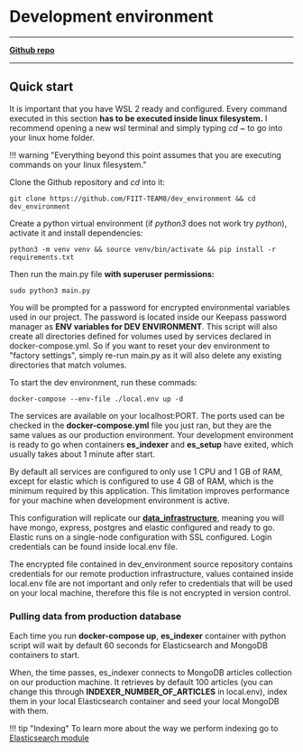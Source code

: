 # Development environment
---
[**Github repo**](https://github.com/FIIT-TEAM8/dev_environment)

---

## Quick start
It is important that you have WSL 2 ready and configured. Every command executed in this section **has to be executed inside linux filesystem.** I recommend opening a new wsl terminal and simply typing _cd ~_ to go into your linux home folder.

!!! warning "Everything beyond this point assumes that you are executing commands on your linux filesystem."

Clone the Github repository and _cd_ into it:
```
git clone https://github.com/FIIT-TEAM8/dev_environment && cd dev_environment
```
Create a python virtual environment (if _python3_ does not work try _python_), activate it and install dependencies:
```
python3 -m venv venv && source venv/bin/activate && pip install -r requirements.txt
```
Then run the main.py file **with superuser permissions:**
```
sudo python3 main.py
```
You will be prompted for a password for encrypted environmental variables used in our project. The password is located inside our Keepass password manager as **ENV variables for DEV ENVIRONMENT**.  This script will also create all directories defined for volumes used by services declared in docker-compose.yml. So if you want to reset your dev environment to "factory settings", simply re-run main.py as it will also delete any existing directories that match volumes.

To start the dev environment, run these commads:
```
docker-compose --env-file ./local.env up -d
```
The services are available on your localhost:PORT. The ports used can be checked in the **docker-compose.yml** file you just ran, but they are the same values as our production environment. Your development environment is ready to go when containers **es_indexer** and **es_setup** have exited, which usually takes about 1 minute after start.

By default all services are configured to only use 1 CPU and 1 GB of RAM, except for elastic which is configured to use 4 GB of RAM, which is the minimum required by this application. This limitation improves performance for your machine when development environment is active.
  

This configuration will replicate our [**data_infrastructure**](https://github.com/FIIT-TEAM8/data_infrastructure), meaning you will have mongo, express, postgres and elastic configured and ready to go. Elastic runs on a single-node configuration with SSL configured. Login credentials can be found inside local.env file.

The encrypted file contained in dev_environment source repository contains credentials for our remote production infrastructure, values contained inside local.env file are not important and only refer to credentials that will be used on your local machine, therefore this file is not encrypted in version control.

### Pulling data from production database
Each time you run **docker-compose up**, **es_indexer** container with python script will wait by default 60 seconds for Elasticsearch and MongoDB containers to start.

When, the time passes, es_indexer connects to MongoDB articles collection on our production machine. It retrieves by default 100 articles (you can change this through **INDEXER_NUMBER_OF_ARTICLES** in local.env),
index them in your local Elasticsearch container and seed your local MongoDB with them. 


!!! tip "Indexing"
    To learn more about the way we perform indexing go to [Elasticsearch module](https://team08-21.studenti.fiit.stuba.sk/docu/modules/elasticsearch/)
